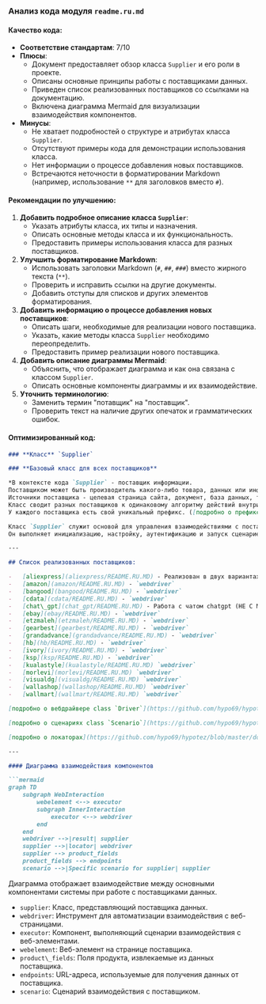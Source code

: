 ### Анализ кода модуля `readme.ru.md`

#### Качество кода:

- **Соответствие стандартам**: 7/10
- **Плюсы**:
  - Документ предоставляет обзор класса `Supplier` и его роли в проекте.
  - Описаны основные принципы работы с поставщиками данных.
  - Приведен список реализованных поставщиков со ссылками на документацию.
  - Включена диаграмма Mermaid для визуализации взаимодействия компонентов.
- **Минусы**:
  - Не хватает подробностей о структуре и атрибутах класса `Supplier`.
  - Отсутствуют примеры кода для демонстрации использования класса.
  - Нет информации о процессе добавления новых поставщиков.
  - Встречаются неточности в форматировании Markdown (например, использование `**` для заголовков вместо `#`).

#### Рекомендации по улучшению:

1.  **Добавить подробное описание класса `Supplier`**:
    - Указать атрибуты класса, их типы и назначения.
    - Описать основные методы класса и их функциональность.
    - Предоставить примеры использования класса для разных поставщиков.
2.  **Улучшить форматирование Markdown**:
    - Использовать заголовки Markdown (`#`, `##`, `###`) вместо жирного текста (`**`).
    - Проверить и исправить ссылки на другие документы.
    - Добавить отступы для списков и других элементов форматирования.
3.  **Добавить информацию о процессе добавления новых поставщиков**:
    - Описать шаги, необходимые для реализации нового поставщика.
    - Указать, какие методы класса `Supplier` необходимо переопределить.
    - Предоставить пример реализации нового поставщика.
4.  **Добавить описание диаграммы Mermaid**:
    - Объяснить, что отображает диаграмма и как она связана с классом `Supplier`.
    - Описать основные компоненты диаграммы и их взаимодействие.
5.  **Уточнить терминологию**:
    - Заменить термин "потавщик" на "поставщик".
    - Проверить текст на наличие других опечаток и грамматических ошибок.

#### Оптимизированный код:

```markdown
### **Класс** `Supplier`

### **Базовый класс для всех поставщиков**

*В контексте кода `Supplier` - поставщик информации.
Поставщиком может быть производитель какого-либо товара, данных или информации.
Источники поставщика - целевая страница сайта, документ, база данных, таблица.
Класс сводит разных поставщиков к одинаковому алгоритму действий внутри класса.
У каждого поставщика есть свой уникальный префикс. ([подробно о префиксах](prefixes.md))*

Класс `Supplier` служит основой для управления взаимодействиями с поставщиками.
Он выполняет инициализацию, настройку, аутентификацию и запуск сценариев для различных источников данных, таких как `amazon.com`, `walmart.com`, `mouser.com` и `digikey.com`. Клиент может определить дополнительные поставщики.

---

## Список реализованных поставщиков:

-   [aliexpress](aliexpress/README.RU.MD) - Реализован в двух вариантах сценариев: `webdriver` и `api`
-   [amazon](amazon/README.RU.MD) - `webdriver`
-   [bangood](bangood/README.RU.MD) - `webdriver`
-   [cdata](cdata/README.RU.MD) - `webdriver`
-   [chat\_gpt](chat_gpt/README.RU.MD) - Работа с чатом chatgpt (НЕ С МОДЕЛЬЮ!)
-   [ebay](ebay/README.RU.MD) - `webdriver`
-   [etzmaleh](etzmaleh/README.RU.MD) - `webdriver`
-   [gearbest](gearbest/README.RU.MD) - `webdriver`
-   [grandadvance](grandadvance/README.RU.MD) - `webdriver`
-   [hb](hb/README.RU.MD) - `webdriver`
-   [ivory](ivory/README.RU.MD) - `webdriver`
-   [ksp](ksp/README.RU.MD) - `webdriver`
-   [kualastyle](kualastyle/README.RU.MD) `webdriver`
-   [morlevi](morlevi/README.RU.MD) `webdriver`
-   [visualdg](visualdg/README.RU.MD) `webdriver`
-   [wallashop](wallashop/README.RU.MD) `webdriver`
-   [wallmart](wallmart/README.RU.MD) `webdriver`

[подробно о вебдрайвере class `Driver`](https://github.com/hypo69/hypotez/blob/master/docs/ru/src/webdriver/driver.py.md)

[подробно о сценариях class `Scenario`](https://github.com/hypo69/hypotez/blob/master/docs/ru/src/scenario/executor.py.md)

[подробно о локаторах](https://github.com/hypo69/hypotez/blob/master/docs/ru/src/suppliers/locator.ru.md)

---

#### Диаграмма взаимодействия компонентов

```mermaid
graph TD
    subgraph WebInteraction
        webelement <--> executor
        subgraph InnerInteraction
            executor <--> webdriver
        end
    end
    webdriver -->|result| supplier
    supplier -->|locator| webdriver
    supplier --> product_fields
    product_fields --> endpoints
    scenario -->|Specific scenario for supplier| supplier
```

Диаграмма отображает взаимодействие между основными компонентами системы при работе с поставщиками данных.

-   `supplier`: Класс, представляющий поставщика данных.
-   `webdriver`: Инструмент для автоматизации взаимодействия с веб-страницами.
-   `executor`: Компонент, выполняющий сценарии взаимодействия с веб-элементами.
-   `webelement`: Веб-элемент на странице поставщика.
-   `product\_fields`: Поля продукта, извлекаемые из данных поставщика.
-   `endpoints`: URL-адреса, используемые для получения данных от поставщика.
-   `scenario`: Сценарий взаимодействия с поставщиком.
